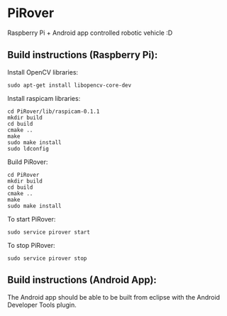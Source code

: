 PiRover
=======

Raspberry Pi + Android app controlled robotic vehicle :D

## Build instructions (Raspberry Pi):

Install OpenCV libraries:

```
sudo apt-get install libopencv-core-dev
```

Install raspicam libraries:

```
cd PiRover/lib/raspicam-0.1.1
mkdir build
cd build
cmake ..
make
sudo make install
sudo ldconfig
```

Build PiRover:
```
cd PiRover
mkdir build
cd build
cmake ..
make
sudo make install
```

To start PiRover:
```
sudo service pirover start
```

To stop PiRover:
```
sudo service pirover stop
```

## Build instructions (Android App):

The Android app should be able to be built from eclipse with the Android Developer Tools plugin.